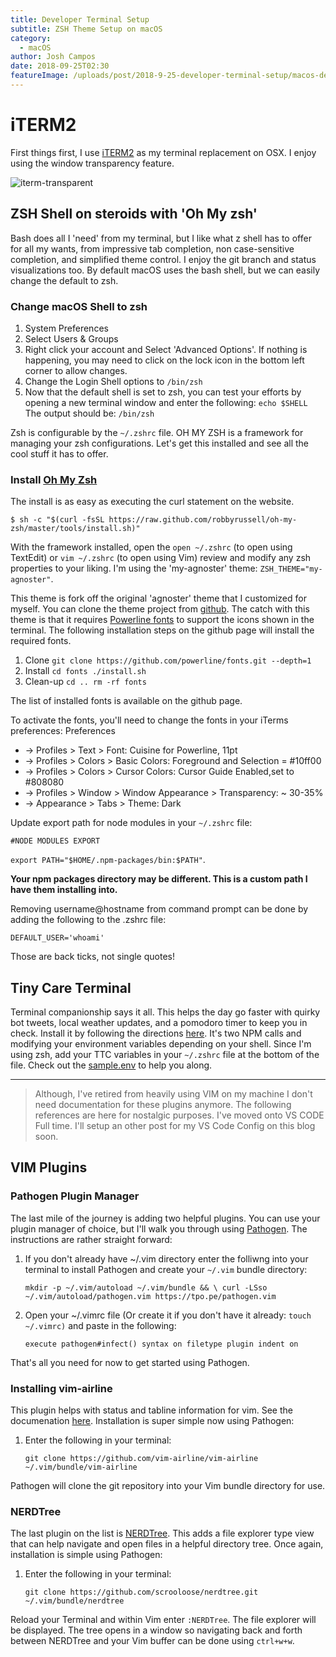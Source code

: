 ```yaml
---
title: Developer Terminal Setup
subtitle: ZSH Theme Setup on macOS
category:
  - macOS
author: Josh Campos
date: 2018-09-25T02:30
featureImage: /uploads/post/2018-9-25-developer-terminal-setup/macos-developer-terminal-banner.png
---
```


# iTERM2

First things first, I use [iTERM2](https://www.iterm2.com) as my terminal replacement on OSX. I enjoy using the window transparency feature.

![iterm-transparent](/uploads/post/2018-9-25-developer-terminal-setup/iterm-transparent.jpg)

## ZSH Shell on steroids with 'Oh My zsh'

Bash does all I 'need' from my terminal, but I like what z shell has to offer for all my wants, from impressive tab completion, non case-sensitive completion, and simplified theme control. I enjoy the git branch and status visualizations too. By default macOS uses the bash shell, but we can easily change the default to zsh.

### Change macOS Shell to zsh

1. System Preferences
1. Select Users & Groups
1. Right click your account and Select 'Advanced Options'. If nothing is happening, you may need to click on the lock icon in the bottom left corner to allow changes.
1. Change the Login Shell options to `/bin/zsh`
1. Now that the default shell is set to zsh, you can test your efforts by opening a new terminal window and enter the following:
   `echo $SHELL`
   The output should be: `/bin/zsh`

Zsh is configurable by the `~/.zshrc` file. OH MY ZSH is a framework for managing your zsh configurations. Let's get this installed and see all the cool stuff it has to offer.

### Install [Oh My Zsh](http://ohmyz.sh)

The install is as easy as executing the curl statement on the website.

`$ sh -c "$(curl -fsSL https://raw.github.com/robbyrussell/oh-my-zsh/master/tools/install.sh)"`

With the framework installed, open the `open ~/.zshrc` (to open using TextEdit) or `vim ~/.zshrc` (to open using Vim) review and modify any zsh properties to your liking.
I'm using the 'my-agnoster' theme:
`ZSH_THEME="my-agnoster"`.

This theme is fork off the original 'agnoster' theme that I customized for myself.  You can clone the theme project from [github](https://github.com/jshcmps/my-agnoster-zsh-theme).
The catch with this theme is that it requires [Powerline fonts](https://github.com/powerline/fonts) to support the icons shown in the terminal. The following installation steps on the github page will install the required fonts.

1. Clone
   `git clone https://github.com/powerline/fonts.git --depth=1`
1. Install
   `cd fonts ./install.sh`
1. Clean-up
   `cd .. rm -rf fonts`

The list of installed fonts is available on the github page.

To activate the fonts, you'll need to change the fonts in your iTerms preferences:
Preferences
- -> Profiles > Text > Font: Cuisine for Powerline, 11pt
- -> Profiles > Colors > Basic Colors: Foreground and Selection = #10ff00
- -> Profiles > Colors > Cursor Colors: Cursor Guide Enabled,set to #808080
- -> Profiles > Window > Window Appearance > Transparency: ~ 30-35%
- -> Appearance > Tabs > Theme: Dark

Update export path for node modules in your `~/.zshrc` file:

`#NODE MODULES EXPORT`

`export PATH="$HOME/.npm-packages/bin:$PATH"`.

**Your npm packages directory may be different. This is a custom path I have them installing into.**

Removing username@hostname from command prompt can be done by adding the following to the .zshrc file:

`DEFAULT_USER='whoami'`

Those are back ticks, not single quotes!

## Tiny Care Terminal

Terminal companionship says it all. This helps the day go faster with quirky bot tweets, local weather updates, and a pomodoro timer to keep you in check.
Install it by following the directions [here](https://github.com/notwaldorf/tiny-care-terminal). It's two NPM calls and modifying your environment variables depending on your shell. Since I'm using zsh, add your TTC variables in your `~/.zshrc` file at the bottom of the file. Check out the [sample.env](https://github.com/notwaldorf/tiny-care-terminal/blob/master/sample.env) to help you along.

----

> Although, I've retired from heavily using VIM on my machine I don't need documentation for these plugins anymore.  The following references are here for nostalgic purposes. I've moved onto VS CODE Full time.  I'll setup an other post for my VS Code Config on this blog soon.

## VIM Plugins


### Pathogen Plugin Manager

The last mile of the journey is adding two helpful plugins. You can use your plugin manager of choice, but I'll walk you through using [Pathogen](https://github.com/tpope/vim-pathogen). The instructions are rather straight forward:

1. If you don't already have ~/.vim directory enter the folliwng into your terminal to install Pathogen and create your `~/.vim` bundle directory:

   `mkdir -p ~/.vim/autoload ~/.vim/bundle && \ curl -LSso ~/.vim/autoload/pathogen.vim https://tpo.pe/pathogen.vim`
1. Open your ~/.vimrc file (Or create it if you don't have it already: `touch ~/.vimrc)` and paste in the following:

   `execute pathogen#infect() syntax on filetype plugin indent on`

That's all you need for now to get started using Pathogen.

### Installing vim-airline

This plugin helps with status and tabline information for vim. See the documenation [here](https://github.com/vim-airline/vim-airline). Installation is super simple now using Pathogen:

1. Enter the following in your terminal:

    `git clone https://github.com/vim-airline/vim-airline ~/.vim/bundle/vim-airline`

Pathogen will clone the git repository into your Vim bundle directory for use.

### NERDTree

The last plugin on the list is [NERDTree](https://github.com/scrooloose/nerdtree). This adds a file explorer type view that can help navigate and open files in a helpful directory tree.
Once again, installation is simple using Pathogen:

1. Enter the following in your terminal:

    `git clone https://github.com/scrooloose/nerdtree.git ~/.vim/bundle/nerdtree`

Reload your Terminal and within Vim enter `:NERDTree`. The file explorer will be displayed. The tree opens in a window so navigating back and forth between NERDTree and your Vim buffer can be done using `ctrl+w+w`.
